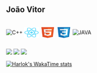 ## João Vitor

<div style="display: inline_block"><br>
  <img align="center" alt="C++" height="40" width="60" src="https://download.logo.wine/logo/C%2B%2B/C%2B%2B-Logo.wine.png">
  <img align="center" alt="React" height="30" width="40" src="https://raw.githubusercontent.com/devicons/devicon/master/icons/react/react-original.svg">
  <img align="center" alt="HTML" height="30" width="40" src="https://raw.githubusercontent.com/devicons/devicon/master/icons/html5/html5-original.svg">
  <img align="center" alt="CSS" height="30" width="40" src="https://raw.githubusercontent.com/devicons/devicon/master/icons/css3/css3-original.svg">
  <img align="center" alt="JAVA" height="30" width="30" src="https://upload.wikimedia.org/wikipedia/en/thumb/3/30/Java_programming_language_logo.svg/1200px-Java_programming_language_logo.svg.png">
</div>
  
  ##
 
<div> 
  <a href="https://www.instagram.com/jhonvit13/" target="_blank"><img src="https://img.shields.io/badge/-Instagram-%23E4405F?style=for-the-badge&logo=instagram&logoColor=white" target="_blank"></a>
  <a href = "mailto:silvajoaovitor78@gmail.com"><img src="https://img.shields.io/badge/-Gmail-%23333?style=for-the-badge&logo=gmail&logoColor=white" target="_blank"></a>
  <a href="https://www.linkedin.com/in/jo%C3%A3o-vitor-silva-peixoto-4a497423a/" target="_blank"><img src="https://img.shields.io/badge/-LinkedIn-%230077B5?style=for-the-badge&logo=linkedin&logoColor=white" target="_blank"></a> 
  
</div>

[![Harlok's WakaTime stats](https://github-readme-stats.vercel.app/api/wakatime?username=asteristicco)](https://github.com/anuraghazra/github-readme-stats)
